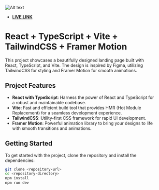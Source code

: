 ![Alt text](https://i.ibb.co/ZLW9K5M/e-com-apu-vercel-app-1-1.png)

- **[LIVE LINK](https://e-com-apu.vercel.app)**

# React + TypeScript + Vite + TailwindCSS + Framer Motion

This project showcases a beautifully designed landing page built with React, TypeScript, and Vite. The design is inspired by Figma, utilizing TailwindCSS for styling and Framer Motion for smooth animations.

## Project Features

- **React with TypeScript**: Harness the power of React and TypeScript for a robust and maintainable codebase.
- **Vite**: Fast and efficient build tool that provides HMR (Hot Module Replacement) for a seamless development experience.
- **TailwindCSS**: Utility-first CSS framework for rapid UI development.
- **Framer Motion**: Powerful animation library to bring your designs to life with smooth transitions and animations.

## Getting Started

To get started with the project, clone the repository and install the dependencies:

```bash
git clone <repository-url>
cd <repository-directory>
npm install
npm run dev
```
